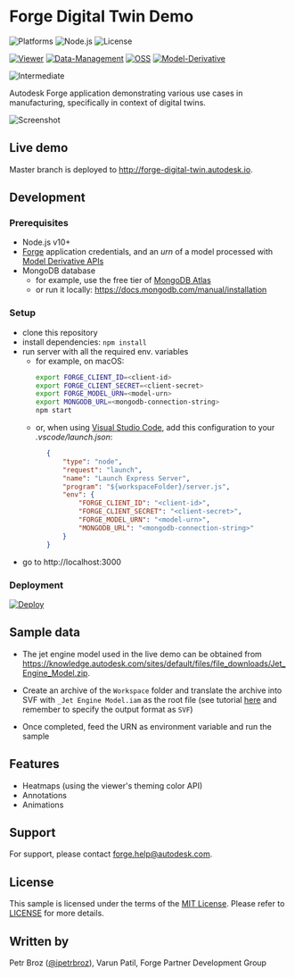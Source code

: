 # Forge Digital Twin Demo

![Platforms](https://img.shields.io/badge/platform-Windows|MacOS-lightgray.svg)
![Node.js](https://img.shields.io/badge/node-%3E%3D%2010.0.0-brightgreen.svg)
![License](https://img.shields.io/badge/license-MIT-green.svg)

[![Viewer](https://img.shields.io/badge/Viewer-v7-green.svg)](http://developer.autodesk.com/)
[![Data-Management](https://img.shields.io/badge/Data%20Management-v1-green.svg)](http://autodesk-forge.github.io)
[![OSS](https://img.shields.io/badge/OSS-v2-green.svg)](http://autodesk-forge.github.io)
[![Model-Derivative](https://img.shields.io/badge/Model%20Derivative-v2-green.svg)](http://autodesk-forge.github.io)

![Intermediate](https://img.shields.io/badge/Level-Intermediate-blue.svg)

Autodesk Forge application demonstrating various use cases in manufacturing, specifically in context of digital twins.

![Screenshot](thumbnail.png)

## Live demo

Master branch is deployed to http://forge-digital-twin.autodesk.io.

## Development

### Prerequisites

- Node.js v10+
- [Forge](https://forge.autodesk.com) application credentials,
  and an _urn_ of a model processed with [Model Derivative APIs](https://forge.autodesk.com/en/docs/model-derivative/v2)
- MongoDB database
  - for example, use the free tier of [MongoDB Atlas](https://www.mongodb.com/cloud/atlas)
  - or run it locally: https://docs.mongodb.com/manual/installation

### Setup

- clone this repository
- install dependencies: `npm install`
- run server with all the required env. variables
  - for example, on macOS:
    ```bash
    export FORGE_CLIENT_ID=<client-id>
    export FORGE_CLIENT_SECRET=<client-secret>
    export FORGE_MODEL_URN=<model-urn>
    export MONGODB_URL=<mongodb-connection-string>
    npm start
    ```
  - or, when using [Visual Studio Code](https://code.visualstudio.com), add this configuration to your _.vscode/launch.json_:
  ```json
        {
            "type": "node",
            "request": "launch",
            "name": "Launch Express Server",
            "program": "${workspaceFolder}/server.js",
            "env": {
                "FORGE_CLIENT_ID": "<client-id>",
                "FORGE_CLIENT_SECRET": "<client-secret>",
                "FORGE_MODEL_URN": "<model-urn>",
                "MONGODB_URL": "<mongodb-connection-string>"
            }
        }
  ```
- go to http://localhost:3000

### Deployment

[![Deploy](https://www.herokucdn.com/deploy/button.svg)](https://heroku.com/deploy)

## Sample data

- The jet engine model used in the live demo can be obtained
from https://knowledge.autodesk.com/sites/default/files/file_downloads/Jet_Engine_Model.zip.

- Create an archive of the `Workspace` folder and translate the archive into SVF with `_Jet Engine Model.iam` as the root file (see tutorial [here](https://forge.autodesk.com/en/docs/model-derivative/v2/tutorials/translate-zip-to-stl) and remember to specify the output format as `SVF`)

- Once completed, feed the URN as environment variable and run the sample

## Features

- Heatmaps (using the viewer's theming color API)
- Annotations
- Animations

## Support

For support, please contact forge.help@autodesk.com.

## License

This sample is licensed under the terms of the [MIT License](https://tldrlegal.com/license/mit-license).
Please refer to [LICENSE](LICENSE) for more details.

## Written by

Petr Broz ([@ipetrbroz](https://twitter.com/ipetrbroz)), Varun Patil, Forge Partner Development Group

